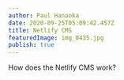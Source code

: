 ```yaml
---
author: Paul Hanaoka
date: 2020-09-25T05:09:42.457Z
title: Netlify CMS
featuredImage: img_0435.jpg
publish: true
---
```

How does the Netlify CMS work?